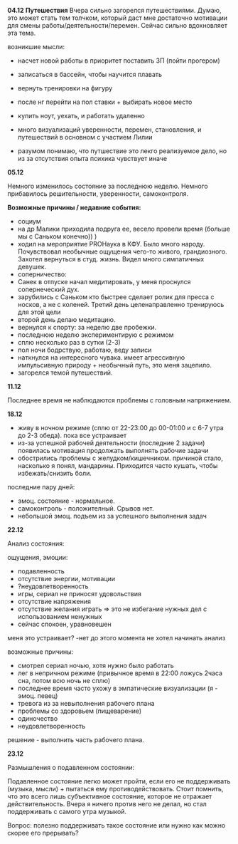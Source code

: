 **04.12** 
**Путешествия**
Вчера сильно загорелся путешествиями. Думаю, это может стать тем толчком, который даст мне достаточно мотивации для смены работы/деятельности/перемен. Сейчас сильно вдохновляет эта тема.


возникшие мысли:
- насчет новой работы в приоритет поставить ЗП (пойти прогером)
- записаться в бассейн, чтобы научится плавать
- вернуть тренировки на фигуру
- после нг перейти на пол ставки + выбирать новое место
- купить ноут, уехать, и работать удаленно


- много визуализаций уверенности, перемен, становления, и путешествий в основном с участием Лилии
- разумом понимаю, что путшествие это лекго реализуемое дело, но из за отсутствия опыта психика чувствует иначе

**05.12**

Немного изменилось состояние за последнюю неделю. Немного прибавилось решительности, уверенности, самоконтроля.

**Возможные причины / недавние события:**
- социум
 - на др Малики приходила подруга ее, весело провели время (больше мы с Саньком конечно)) )
 - ходил на мероприятие PROНаука в КФУ. Было много народу. Почувствовал необычные ощущения чего-то живого, грандиозного. Захотел вернуться в студ. жизнь. Видел много симпатичных девушек.
- соперничество: 
 - Санек в отпуске начал медитировать, у меня проснулся сопернеческий дух.
 - зарубились с Саньком кто быстрее сделает ролик для пресса с носков, а не с коленей. Третий день целенаправленно тренируюсь для этой цели
- второй день делаю медитацию.
- вернулся к спорту: за неделю две пробежки.
- последнюю неделю экспериментирую с режимом
 - сплю несколько раз в сутки (2-3)
 - пол ночи бодрствую, работаю, веду записи
- наткнулся на интересного чувака. имеет агрессивную импульсивную природу + необычный путь, это меня зацепило.
- загорелся темой путешествий.

**11.12**

Последнее время не наблюдаются проблемы с головным напряжением.

**18.12**

- живу в ночном режиме (сплю от 22-23:00 до 00-01:00 и с 6-7 утра до 2-3 обеда). пока все устраивает
- из-за успешной рабочей деятельности (последние 2 задачи) появилась мотивация продолжать выполнять рабочие задачи
- обострились проблемы с желудком/кишечником. причиной стало, насколько я понял, мандарины. Приходится часто кушать, чтобы избежать/снизить боли. 


последние пару дней:
- эмоц. состояние - нормальное.
 - самоконтроль - положителный. Срывов нет.
 - небольшой эмоц. подъем из за успешного выполнения задач
 
**22.12**

Анализ состояния:

ощущения, эмоции:
- подавленность
- отсутствие энергии, мотивации
- ?неудовлетворенность
- игры, сериал не приносят удовольствия
- отсутствие напряжения
- отсутствие желания играть => это не избегание нужных дел с использованием ненужных
- сейчас спокоен, уравновешен

меня это устраивает? -нет
до этого момента не хотел начинать анализ

возможные причины:
- смотрел сериал ночью, хотя нужно было работать
- лег в непричном режиме (привычное время в 22:00 ложусь 2часа сна, потом всю ночь не сплю)
- последнее время часто ухожу в эмпатические визуализации (я - эмоц. певец)
- тревога из за невыполнения рабочего плана
- проблемы со здоровьем (пищеварение)
- одиночество
- неудовлетворенность

решение - выполнить часть рабочего плана.

**23.12**

Размышления о подавленном состоянии:

Подавленное состояние легко может пройти, если его не поддерживать (музыка, мысли) + пытаться ему противодействовать. Стоит помнить, что это всего лишь субъективное состояние, которое не отражает действительность.
Вчера я ничего против него не делал, но стал поддерживать с самого утра музыкой.

Вопрос: полезно поддерживать такое состояние или нужно как можно скорее его прерывать?